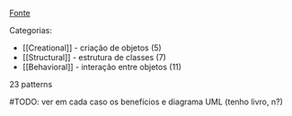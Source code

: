 
[Fonte](https://www.digitalocean.com/community/tutorials/gangs-of-four-gof-design-patterns)

Categorias:
* [[Creational]] - criação de objetos (5)
* [[Structural]] - estrutura de classes (7)
* [[Behavioral]] - interação entre objetos (11)

23 patterns

#TODO: ver em cada caso os benefícios e diagrama UML (tenho livro, n?)
